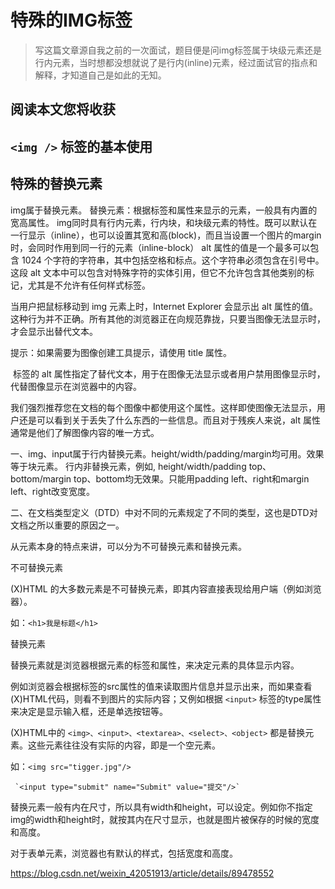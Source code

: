 # 特殊的IMG标签
> 写这篇文章源自我之前的一次面试，题目便是问img标签属于块级元素还是行内元素，当时想都没想就说了是行内(inline)元素，经过面试官的指点和解释，才知道自己是如此的无知。

## 阅读本文您将收获

## `<img />` 标签的基本使用

## 特殊的替换元素

img属于替换元素。
替换元素：根据标签和属性来显示的元素，一般具有内置的宽高属性。
img同时具有行内元素，行内块，和块级元素的特性。既可以默认在一行显示（inline），也可以设置其宽和高(block)，而且当设置一个图片的margin时，会同时作用到同一行的元素（inline-block）
alt 属性的值是一个最多可以包含 1024 个字符的字符串，其中包括空格和标点。这个字符串必须包含在引号中。这段 alt 文本中可以包含对特殊字符的实体引用，但它不允许包含其他类别的标记，尤其是不允许有任何样式标签。

当用户把鼠标移动到 img 元素上时，Internet Explorer 会显示出 alt 属性的值。这种行为并不正确。所有其他的浏览器正在向规范靠拢，只要当图像无法显示时，才会显示出替代文本。


提示：如果需要为图像创建工具提示，请使用 title 属性。


<img> 标签的 alt 属性指定了替代文本，用于在图像无法显示或者用户禁用图像显示时，代替图像显示在浏览器中的内容。

我们强烈推荐您在文档的每个图像中都使用这个属性。这样即使图像无法显示，用户还是可以看到关于丢失了什么东西的一些信息。而且对于残疾人来说，alt 属性通常是他们了解图像内容的唯一方式。

一、img、input属于行内替换元素。height/width/padding/margin均可用。效果等于块元素。
      行内非替换元素，例如, height/width/padding top、bottom/margin top、bottom均无效果。只能用padding left、right和margin left、right改变宽度。

 

二、在文档类型定义（DTD）中对不同的元素规定了不同的类型，这也是DTD对文档之所以重要的原因之一。

从元素本身的特点来讲，可以分为不可替换元素和替换元素。

不可替换元素

(X)HTML 的大多数元素是不可替换元素，即其内容直接表现给用户端（例如浏览器）。

如：`<h1>我是标题</h1>`

 替换元素

替换元素就是浏览器根据元素的标签和属性，来决定元素的具体显示内容。

例如浏览器会根据<img>标签的src属性的值来读取图片信息并显示出来，而如果查看(X)HTML代码，则看不到图片的实际内容；又例如根据 `<input>` 标签的type属性来决定是显示输入框，还是单选按钮等。

(X)HTML中的 `<img>、<input>、<textarea>、<select>、<object>` 都是替换元素。这些元素往往没有实际的内容，即是一个空元素。

如：`<img src="tigger.jpg"/>`

     `<input type="submit" name="Submit" value="提交"/>`

替换元素一般有内在尺寸，所以具有width和height，可以设定。例如你不指定img的width和height时，就按其内在尺寸显示，也就是图片被保存的时候的宽度和高度。

对于表单元素，浏览器也有默认的样式，包括宽度和高度。

 https://blog.csdn.net/weixin_42051913/article/details/89478552